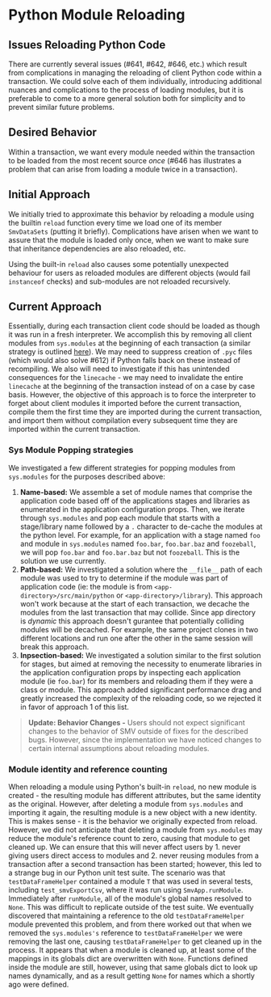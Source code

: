 # Python Module Reloading

## Issues Reloading Python Code

There are currently several issues (#641, #642, #646, etc.) which result from complications in managing the reloading of client Python code within a transaction. We could solve each of them individually, introducing additional nuances and complications to the process of loading modules, but it is preferable to come to a more general solution both for simplicity and to prevent similar future problems.

## Desired Behavior

Within a transaction, we want every module needed within the transaction to be loaded from the most recent source _once_ (#646 has illustrates a problem that can arise from loading a module twice in a transaction).

## Initial Approach

We initially tried to approximate this behavior by reloading a module using the builtin `reload` function every time we load one of its member `SmvDataSets` (putting it briefly). Complications have arisen when we want to assure that the module is loaded only once, when we want to make sure that inheritance dependencies are also reloaded, etc.

Using the built-in `reload` also causes some potentially unexpected behaviour for users as reloaded modules are different objects (would fail `instanceof` checks) and sub-modules are not reloaded recursively.

## Current Approach

 Essentially, during each transaction client code should be loaded as though it was run in a fresh interpreter. We accomplish this by removing all client modules from `sys.modules` at the beginning of each transaction (a similar strategy is outlined [here](https://www.safaribooksonline.com/library/view/python-cookbook/0596001673/ch14s02.html)). We may need to suppress creation of `.pyc` files (which would also solve #612) if Python falls back on these instead of recompiling. We also will need to investigate if this has unintended consequences for the `linecache` - we may need to invalidate the entire `linecache` at the beginning of the transaction instead of on a case by case basis. However, the objective of this approach is to force the interpreter to forget about client modules it imported before the current transaction, compile them the first time they are imported during the current transaction, and import them without compilation every subsequent time they are imported within the current transaction.

### Sys Module Popping strategies
We investigated a few different strategies for popping modules from `sys.modules` for the purposes described above:

1. **Name-based:** We assemble a set of module names that comprise the application code based off of the applications stages and libraries as enumerated in the application configuration props. Then, we iterate through `sys.modules` and pop each module that starts with a stage/library name followed by a `.` character to de-cache the modules at the python level. For example, for an application with a stage named `foo` and module in `sys.modules` named `foo.bar`, `foo.bar.baz` and `foozeball`, we will pop `foo.bar` and `foo.bar.baz` but not `foozeball`. This is the solution we use currently.
2. **Path-based:** We investigated a solution where the `__file__` path of each module was used to try to determine if the module was part of application code (ie: the module is from `<app-directory>/src/main/python` or `<app-directory>/library`). This approach won't work because at the start of each transaction, we decache the modules from the last transaction that may collide. Since app directory is _dynamic_ this approach doesn't gurantee that potentially colliding modules will be decached. For example, the same project clones in two different locations and run one after the other in the same session will break this approach.
3. **Inpsection-based:** We investigated a solution similar to the first solution for stages, but aimed at removing the necessity to enumerate libraries in the application configuration props by inspecting each application module (ie `foo.bar`) for its members and reloading them if they were a class or module. This approach added significant performance drag and greatly increased the complexity of the reloading code, so we rejected it in favor of approach 1 of this list.

> **Update: Behavior Changes -**
> Users should not expect significant changes to the behavior of SMV outside of fixes for the described bugs. However, since the implementation we have noticed changes to certain internal assumptions about reloading modules.

### Module identity and reference counting

 When reloading a module using Python's built-in `reload`, no new module is created - the resulting module has different attributes, but the same identity as the original. However, after deleting a module from `sys.modules` and importing it again, the resulting module is a new object with a new identity. This is makes sense - it is the behavior we originally expected from reload. However, we did not anticipate that deleting a module from `sys.modules` may reduce the module's reference count to zero, causing that module to get cleaned up. We can ensure that this will never affect users by 1. never giving users direct access to modules and 2. never reusing modules from a transaction after a second transaction has been started; however, this led to a strange bug in our Python unit test suite. The scenario was that `testDataFrameHelper` contained a module `T` that was used in several tests, including `test_smvExportCsv`, where it was run using `SmvApp.runModule`. Immediately after `runModule`, all of the module's global names resolved to `None`. This was difficult to replicate outside of the test suite. We eventually discovered that maintaining a reference to the old `testDataFrameHelper` module prevented this problem, and from there worked out that when we removed the `sys.modules's` reference to `testDataFrameHelper` we were removing the last one, causing `testDataFrameHelper` to get cleaned up in the process. It appears that when a module is cleaned up, at least some of the mappings in its globals dict are overwritten with `None`. Functions defined inside the module are still, however, using that same globals dict to look up names dynamically, and as a result getting `None` for names which a shortly ago were defined.
